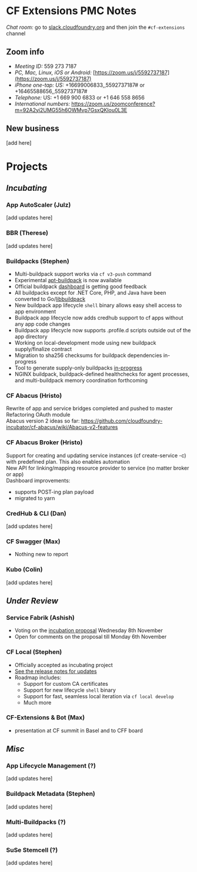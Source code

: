 
# CF Extensions PMC Notes

*Chat room:* go to [slack.cloudfoundry.org](https://slack.cloudfoundry.org) and then join the `#cf-extensions` channel

## Zoom info

- *Meeting ID:* 559 273 7187
- *PC, Mac, Linux, iOS or Android:* [https://zoom.us/j/5592737187](https://zoom.us/j/5592737187)
- *iPhone one-tap: US:* +16699006833,,5592737187#  or +16465588656,,5592737187# 
- *Telephone:* US: +1 669 900 6833  or +1 646 558 8656 
- *International numbers:* https://zoom.us/zoomconference?m=92A2yi2UMG55h6OWMvp7GsxQKIou0L3E

## New business

[add here]

# Projects

## _Incubating_

### App AutoScaler (Julz)

[add updates here]

### BBR (Therese)

[add updates here]

### Buildpacks (Stephen)

- Multi-buildpack support works via `cf v3-push` command
- Experimental [apt-buildpack](https://github.com/cloudfoundry/apt-buildpack) is now available
- Official buildpack [dashboard](http://buildpacks.cloudfoundry.org/) is getting good feedback
- All buildpacks except for .NET Core, PHP, and Java have been converted to Go/[libbuildpack](https://github.com/cloudfoundry/libbuildpack)
- New buildpack app lifecycle `shell` binary allows easy shell access to app environment
- Buildpack app lifecycle now adds credhub support to cf apps without any app code changes
- Buildpack app lifecycle now supports .profile.d scripts outside out of the app directory
- Working on local-development mode using new buildpack supply/finalize contract
- Migration to sha256 checksums for buildpack dependencies in-progress
- Tool to generate supply-only buildpacks [in-progress](https://github.com/cloudfoundry/bp-supply/tree/develop)
- NGINX buildpack, buildpack-defined healthchecks for agent processes, and multi-buildpack memory coordination forthcoming

### CF Abacus (Hristo)

Rewrite of app and service bridges completed and pushed to master   
Refactoring OAuth module   
Abacus version 2 ideas so far: https://github.com/cloudfoundry-incubator/cf-abacus/wiki/Abacus-v2-features

### CF Abacus Broker (Hristo)

Support for creating and updating service instances (cf create-service -c) with predefined plan. This also enables automation   
New API for linking/mapping resource provider to service (no matter broker or app)   
Dashboard improvements:
* supports POST-ing plan payload
* migrated to yarn

### CredHub & CLI (Dan)

[add updates here]

### CF Swagger (Max)

- Nothing new to report

### Kubo (Colin)

[add updates here]

## _Under Review_

### Service Fabrik (Ashish)

- Voting on the [incubation proposal](https://docs.google.com/document/d/1LiYxLkHoAThLXQp08Wvrit8kg07J1GdsbIkid6X145I/edit) Wednesday 8th November
- Open for comments on the proposal till Monday 6th November

### CF Local (Stephen)

- Officially accepted as incubating project
- [See the release notes for updates](https://github.com/sclevine/cflocal/releases)
- Roadmap includes:
  - Support for custom CA certificates
  - Support for new lifecycle `shell` binary
  - Support for fast, seamless local iteration via `cf local develop`
  - Much more

### CF-Extensions & Bot (Max)

- presentation at CF summit in Basel and to CFF board

## _Misc_

### App Lifecycle Management (?)

[add updates here]

### Buildpack Metadata (Stephen)

[add updates here]

### Multi-Buildpacks (?)

[add updates here]

### SuSe Stemcell (?)

[add updates here]
